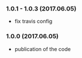 ### 1.0.1 - 1.0.3 (2017.06.05)

* fix travis config

### 1.0.0 (2017.06.05)

* publication of the code
